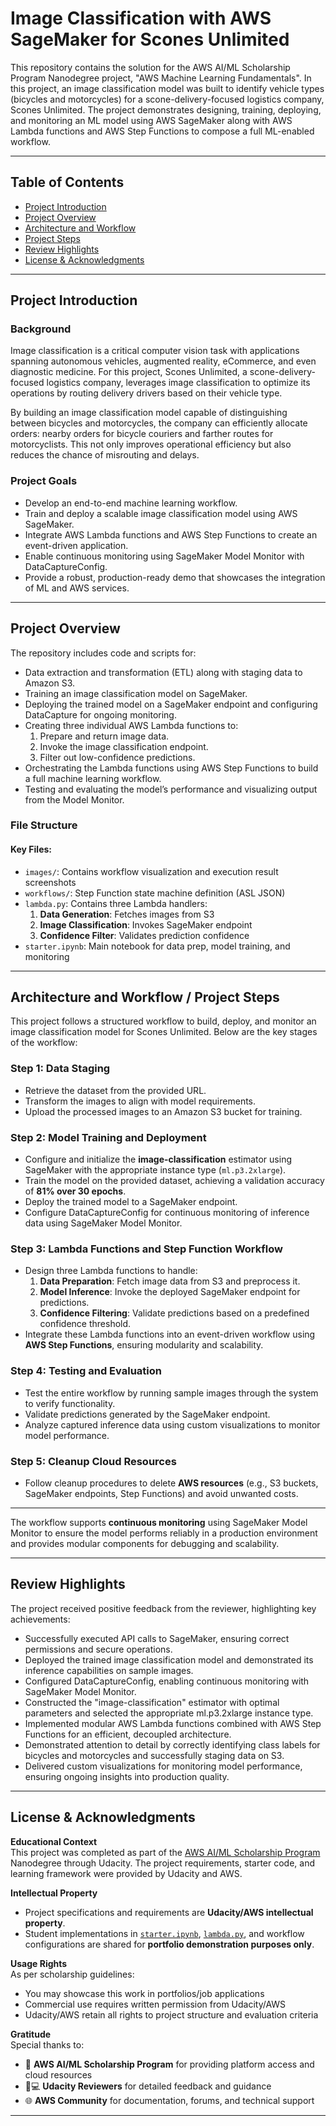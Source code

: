 # Image Classification with AWS SageMaker for Scones Unlimited

This repository contains the solution for the AWS AI/ML Scholarship Program Nanodegree project, "AWS Machine Learning Fundamentals". In this project, an image classification model was built to identify vehicle types (bicycles and motorcycles) for a scone-delivery-focused logistics company, Scones Unlimited. The project demonstrates designing, training, deploying, and monitoring an ML model using AWS SageMaker along with AWS Lambda functions and AWS Step Functions to compose a full ML-enabled workflow.

--------------------------------------------------

## Table of Contents

- [Project Introduction](#project-introduction)
- [Project Overview](#project-overview)
- [Architecture and Workflow](#architecture-and-workflow)
- [Project Steps](#project-steps)
- [Review Highlights](#review-highlights)
- [License & Acknowledgments](#license--acknowledgments)

--------------------------------------------------

## Project Introduction
### Background
Image classification is a critical computer vision task with applications spanning autonomous vehicles, augmented reality, eCommerce, and even diagnostic medicine. For this project, Scones Unlimited, a scone-delivery-focused logistics company, leverages image classification to optimize its operations by routing delivery drivers based on their vehicle type.  
 
By building an image classification model capable of distinguishing between bicycles and motorcycles, the company can efficiently allocate orders: nearby orders for bicycle couriers and farther routes for motorcyclists. This not only improves operational efficiency but also reduces the chance of misrouting and delays.

### Project Goals
- Develop an end-to-end machine learning workflow.
- Train and deploy a scalable image classification model using AWS SageMaker.
- Integrate AWS Lambda functions and AWS Step Functions to create an event-driven application.
- Enable continuous monitoring using SageMaker Model Monitor with DataCaptureConfig.
- Provide a robust, production-ready demo that showcases the integration of ML and AWS services.

--------------------------------------------------

## Project Overview
The repository includes code and scripts for:
- Data extraction and transformation (ETL) along with staging data to Amazon S3.
- Training an image classification model on SageMaker.
- Deploying the trained model on a SageMaker endpoint and configuring DataCapture for ongoing monitoring.
- Creating three individual AWS Lambda functions to:
  1. Prepare and return image data.
  2. Invoke the image classification endpoint.
  3. Filter out low-confidence predictions.
- Orchestrating the Lambda functions using AWS Step Functions to build a full machine learning workflow.
- Testing and evaluating the model’s performance and visualizing output from the Model Monitor.

### File Structure
#### Key Files:
- `images/`: Contains workflow visualization and execution result screenshots
- `workflows/`: Step Function state machine definition (ASL JSON)
- `lambda.py`: Contains three Lambda handlers:
  1. **Data Generation**: Fetches images from S3
  2. **Image Classification**: Invokes SageMaker endpoint
  3. **Confidence Filter**: Validates prediction confidence
- `starter.ipynb`: Main notebook for data prep, model training, and monitoring

--------------------------------------------------

## Architecture and Workflow / Project Steps

This project follows a structured workflow to build, deploy, and monitor an image classification model for Scones Unlimited. Below are the key stages of the workflow:

### Step 1: Data Staging

- Retrieve the dataset from the provided URL.
- Transform the images to align with model requirements.
- Upload the processed images to an Amazon S3 bucket for training.

### Step 2: Model Training and Deployment

- Configure and initialize the **image-classification** estimator using SageMaker with the appropriate instance type (`ml.p3.2xlarge`).
- Train the model on the provided dataset, achieving a validation accuracy of **81% over 30 epochs**.
- Deploy the trained model to a SageMaker endpoint.
- Configure DataCaptureConfig for continuous monitoring of inference data using SageMaker Model Monitor.

### Step 3: Lambda Functions and Step Function Workflow

- Design three Lambda functions to handle:
  1. **Data Preparation**: Fetch image data from S3 and preprocess it.
  2. **Model Inference**: Invoke the deployed SageMaker endpoint for predictions.
  3. **Confidence Filtering**: Validate predictions based on a predefined confidence threshold.
- Integrate these Lambda functions into an event-driven workflow using **AWS Step Functions**, ensuring modularity and scalability.

### Step 4: Testing and Evaluation

- Test the entire workflow by running sample images through the system to verify functionality.
- Validate predictions generated by the SageMaker endpoint.
- Analyze captured inference data using custom visualizations to monitor model performance.

### Step 5: Cleanup Cloud Resources

- Follow cleanup procedures to delete **AWS resources** (e.g., S3 buckets, SageMaker endpoints, Step Functions) and avoid unwanted costs.

---

The workflow supports **continuous monitoring** using SageMaker Model Monitor to ensure the model performs reliably in a production environment and provides modular components for debugging and scalability.


--------------------------------------------------

## Review Highlights

The project received positive feedback from the reviewer, highlighting key achievements:

- Successfully executed API calls to SageMaker, ensuring correct permissions and secure operations.
- Deployed the trained image classification model and demonstrated its inference capabilities on sample images.
- Configured DataCaptureConfig, enabling continuous monitoring with SageMaker Model Monitor.
- Constructed the "image-classification" estimator with optimal parameters and selected the appropriate ml.p3.2xlarge instance type.
- Implemented modular AWS Lambda functions combined with AWS Step Functions for an efficient, decoupled architecture.
- Demonstrated attention to detail by correctly identifying class labels for bicycles and motorcycles and successfully staging data on S3.
- Delivered custom visualizations for monitoring model performance, ensuring ongoing insights into production quality.

--------------------------------------------------

## License & Acknowledgments

**Educational Context**  
This project was completed as part of the [AWS AI/ML Scholarship Program](https://www.udacity.com/scholarships/aws-ai-ml-scholarship-program) Nanodegree through Udacity. The project requirements, starter code, and learning framework were provided by Udacity and AWS.

**Intellectual Property**  
- Project specifications and requirements are **Udacity/AWS intellectual property**.  
- Student implementations in [`starter.ipynb`](/starter.ipynb), [`lambda.py`](/lambda.py), and workflow configurations are shared for **portfolio demonstration purposes only**. 

**Usage Rights**  
As per scholarship guidelines:
- You may showcase this work in portfolios/job applications
- Commercial use requires written permission from Udacity/AWS
- Udacity/AWS retain all rights to project structure and evaluation criteria

**Gratitude**  
Special thanks to:
- 🚀 **AWS AI/ML Scholarship Program** for providing platform access and cloud resources
- 🧑💻 **Udacity Reviewers** for detailed feedback and guidance
- 🌐 **AWS Community** for documentation, forums, and technical support

--------------------------------------------------